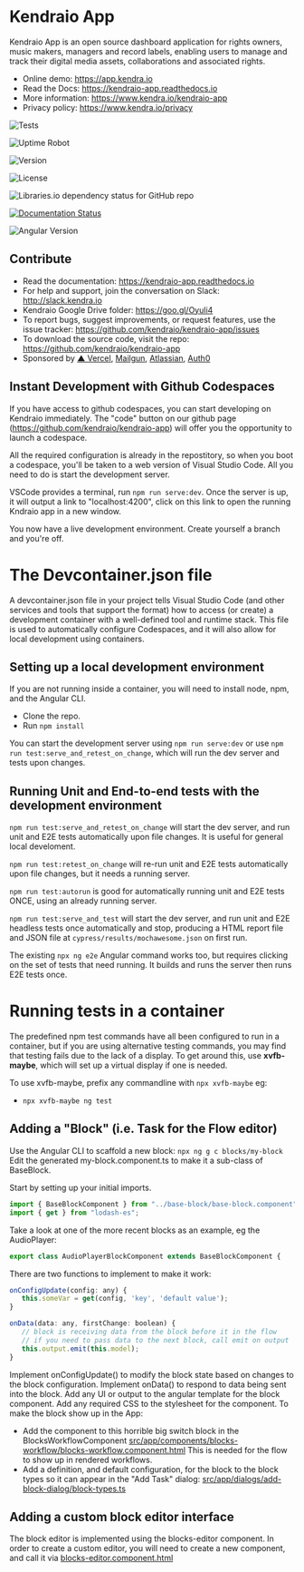 # Kendraio App

Kendraio App is an open source dashboard application for rights owners, music makers, managers and record labels, enabling users to manage and track their digital media assets, collaborations and associated rights.

- Online demo: <https://app.kendra.io>
- Read the Docs: <https://kendraio-app.readthedocs.io>
- More information: <https://www.kendra.io/kendraio-app>
- Privacy policy: <https://www.kendra.io/privacy>

![Tests](https://img.shields.io/github/checks-status/kendraio/kendraio-app/main)

![Uptime Robot](https://img.shields.io/uptimerobot/ratio/7/m783523815-565ba269d3dc13ded01aae34)

![Version](https://img.shields.io/github/package-json/v/kendraio/kendraio-app/main)

![License](https://img.shields.io/github/license/kendraio/kendraio-app)

![Libraries.io dependency status for GitHub repo](https://img.shields.io/librariesio/github/kendraio/kendraio-app)

[![Documentation Status](https://readthedocs.org/projects/kendraio-app/badge/?version=latest)](https://kendraio-app.readthedocs.io/en/latest/?badge=latest)

![Angular Version](https://img.shields.io/github/package-json/dependency-version/kendraio/kendraio-app/@angular/core)

## Contribute

- Read the documentation: <https://kendraio-app.readthedocs.io>
- For help and support, join the conversation on Slack: <http://slack.kendra.io>
- Kendraio Google Drive folder: <https://goo.gl/Oyuli4>
- To report bugs, suggest improvements, or request features, use the issue tracker: <https://github.com/kendraio/kendraio-app/issues>
- To download the source code, visit the repo: <https://github.com/kendraio/kendraio-app>
- Sponsored by [▲ Vercel](https://vercel.com?utm_source=kendraio&utm_campaign=oss), [Mailgun](https://www.mailgun.com), [Atlassian](https://www.atlassian.com), [Auth0](https://auth0.com)

## Instant Development with Github Codespaces

If you have access to github codespaces, you can start developing on Kendraio immediately.
The "code" button on our github page (https://github.com/kendraio/kendraio-app) will offer you
the opportunity to launch a codespace.

All the required configuration is already in the repostitory, so when you boot a codespace, you'll
be taken to a web version of Visual Studio Code. All you need to do is start the development server.

VSCode provides a terminal, run `npm run serve:dev`. Once the server is up, it will output a link
to "localhost:4200", click on this link to open the running Kndraio app in a new window.

You now have a live development environment. Create yourself a branch and you're off.

# The Devcontainer.json file

A devcontainer.json file in your project tells Visual Studio Code (and other services and tools that support the format) how to access (or create) a development container with a well-defined tool and runtime stack. This file is used to automatically configure Codespaces, and it will also allow for local development using containers.

## Setting up a local development environment

If you are not running inside a container, you will need to install node, npm, and the Angular CLI.

- Clone the repo.
- Run `npm install`

You can start the development server using `npm run serve:dev` or use `npm run test:serve_and_retest_on_change`, which will run the dev server and tests upon changes.

## Running Unit and End-to-end tests with the development environment

`npm run test:serve_and_retest_on_change` will start the dev server, and run unit and E2E tests automatically upon file changes. It is useful for general local develoment.

`npm run test:retest_on_change` will re-run unit and E2E tests automatically upon file changes, but it needs a running server.

`npm run test:autorun` is good for automatically running unit and E2E tests ONCE, using an already running server.

`npm run test:serve_and_test` will start the dev server, and run unit and E2E headless tests once automatically and stop, producing a HTML report file and JSON file at `cypress/results/mochawesome.json` on first run.

The existing `npx ng e2e` Angular command works too, but requires clicking on the set of tests that need running. It builds and runs the server then runs E2E tests once.

# Running tests in a container

The predefined npm test commands have all been configured to run in a container, but if you are using alternative testing commands, you may find that testing fails due to the lack of a display. To get around this, use **xvfb-maybe**, which will set up a virtual display if one is needed.

To use xvfb-maybe, prefix any commandline with `npx xvfb-maybe`
eg:

- `npx xvfb-maybe ng test`

## Adding a "Block" (i.e. Task for the Flow editor)

Use the Angular CLI to scaffold a new block: `npx ng g c blocks/my-block`
Edit the generated my-block.component.ts to make it a sub-class of BaseBlock.

Start by setting up your initial imports.

```javascript
import { BaseBlockComponent } from "../base-block/base-block.component";
import { get } from "lodash-es";
```

Take a look at one of the more recent blocks as an example, eg the AudioPlayer:

```javascript
export class AudioPlayerBlockComponent extends BaseBlockComponent {
```

There are two functions to implement to make it work:

```javascript
onConfigUpdate(config: any) {
   this.someVar = get(config, 'key', 'default value');
}

onData(data: any, firstChange: boolean) {
   // block is receiving data from the block before it in the flow
   // if you need to pass data to the next block, call emit on output
   this.output.emit(this.model);
}
```

Implement onConfigUpdate() to modify the block state based on changes to the block configuration.
Implement onData() to respond to data being sent into the block.
Add any UI or output to the angular template for the block component.
Add any required CSS to the stylesheet for the component.
To make the block show up in the App:

- Add the component to this horrible big switch block in the BlocksWorkflowComponent [src/app/components/blocks-workflow/blocks-workflow.component.html](src/app/components/blocks-workflow/blocks-workflow.component.html)
  This is needed for the flow to show up in rendered workflows.
- Add a definition, and default configuration, for the block to the block types so it can appear in the "Add Task" dialog:
  [src/app/dialogs/add-block-dialog/block-types.ts](src/app/dialogs/add-block-dialog/block-types.ts)

## Adding a custom block editor interface

The block editor is implemented using the blocks-editor component.
In order to create a custom editor, you will need to create a new component,
and call it via [blocks-editor.component.html](/src/app/components/blocks-editor/blocks-editor.component.html)
